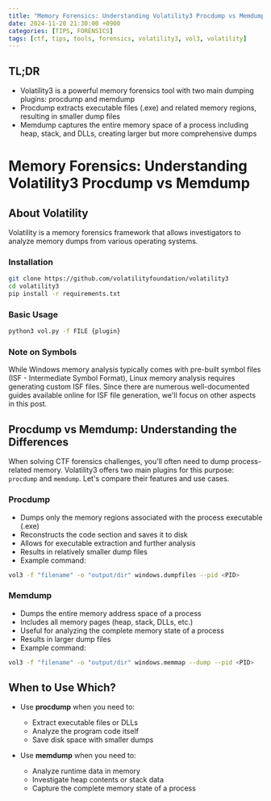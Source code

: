 ```yaml
---
title: "Memory Forensics: Understanding Volatility3 Procdump vs Memdump"
date: 2024-11-20 21:30:00 +0900
categories: [TIPS, FORENSICS]
tags: [ctf, tips, tools, forensics, volatility3, vol3, volatility]
---
```


## TL;DR
- Volatility3 is a powerful memory forensics tool with two main dumping plugins: procdump and memdump
- Procdump extracts executable files (.exe) and related memory regions, resulting in smaller dump files
- Memdump captures the entire memory space of a process including heap, stack, and DLLs, creating larger but more comprehensive dumps

# Memory Forensics: Understanding Volatility3 Procdump vs Memdump

## About Volatility
Volatility is a memory forensics framework that allows investigators to analyze memory dumps from various operating systems.

### Installation
```bash
git clone https://github.com/volatilityfoundation/volatility3
cd volatility3
pip install -r requirements.txt
```

### Basic Usage
```bash
python3 vol.py -f FILE {plugin}
```

### Note on Symbols
While Windows memory analysis typically comes with pre-built symbol files (ISF - Intermediate Symbol Format), Linux memory analysis requires generating custom ISF files. Since there are numerous well-documented guides available online for ISF file generation, we'll focus on other aspects in this post.

## Procdump vs Memdump: Understanding the Differences

When solving CTF forensics challenges, you'll often need to dump process-related memory. Volatility3 offers two main plugins for this purpose: `procdump` and `memdump`. Let's compare their features and use cases.

### Procdump
- Dumps only the memory regions associated with the process executable (.exe)
- Reconstructs the code section and saves it to disk
- Allows for executable extraction and further analysis
- Results in relatively smaller dump files
- Example command:
```bash
vol3 -f "filename" -o "output/dir" windows.dumpfiles --pid <PID>
```

### Memdump
- Dumps the entire memory address space of a process
- Includes all memory pages (heap, stack, DLLs, etc.)
- Useful for analyzing the complete memory state of a process
- Results in larger dump files
- Example command:
```bash
vol3 -f "filename" -o "output/dir" windows.memmap --dump --pid <PID>
```

## When to Use Which?
- Use **procdump** when you need to:
  - Extract executable files or DLLs
  - Analyze the program code itself
  - Save disk space with smaller dumps

- Use **memdump** when you need to:
  - Analyze runtime data in memory
  - Investigate heap contents or stack data
  - Capture the complete memory state of a process